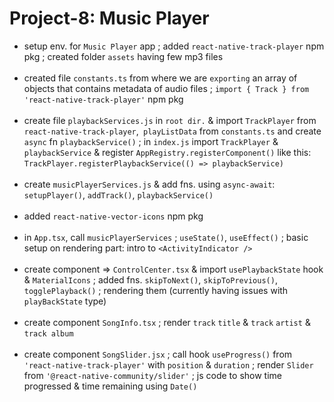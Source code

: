 # Project-8: Music Player
- setup env. for `Music Player` app ; added `react-native-track-player` npm pkg ; created folder `assets` having few mp3 files
<br><br>
- created file `constants.ts` from where we are `exporting` an array of objects that contains metadata of audio files ; `import { Track } from 'react-native-track-player'` npm pkg
<br><br>
- create file `playbackServices.js` in `root dir.` & import `TrackPlayer` from `react-native-track-player`,` playListData` from `constants.ts` and create `async` fn `playbackService()` ; in `index.js` import `TrackPlayer` & `playbackService` & register `AppRegistry.registerComponent()` like this: `TrackPlayer.registerPlaybackService(() => playbackService)`
<br><br>
- create `musicPlayerServices.js` & add fns. using `async-await`: `setupPlayer()`, `addTrack()`, `playbackService()`
<br><br>
- added `react-native-vector-icons` npm pkg
<br><br>
- in `App.tsx`, call `musicPlayerServices` ; `useState()`, `useEffect()` ; basic setup on rendering part: intro to `<ActivityIndicator />`
<br><br>
- create component => `ControlCenter.tsx` & import `usePlaybackState` hook & `MaterialIcons` ; added fns. `skipToNext()`, `skipToPrevious()`, `togglePlayback()` ; rendering them (currently having issues with `playBackState` type)
<br><br>
- create component `SongInfo.tsx` ; render `track` `title` & `track` `artist` & `track album`
<br><br>
- create component `SongSlider.jsx` ; call hook `useProgress()` from `'react-native-track-player'` with `position` & `duration` ; render `Slider` from `'@react-native-community/slider'` ; js code to show time progressed & time remaining using `Date()`
